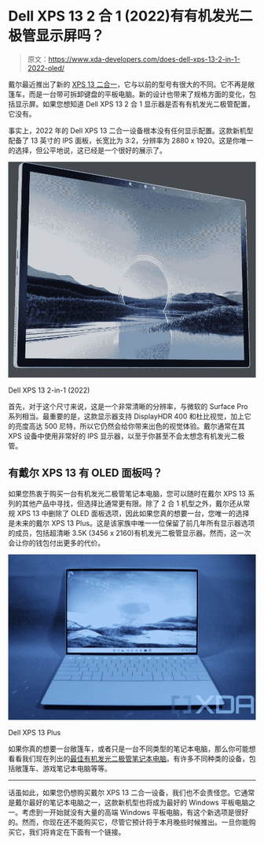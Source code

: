 # Dell XPS 13 2 合 1 (2022)有有机发光二极管显示屏吗？

> 原文：<https://www.xda-developers.com/does-dell-xps-13-2-in-1-2022-oled/>

戴尔最近推出了新的 [XPS 13 二合一](https://www.xda-developers.com/dell-xps-13-2-in-1-2022/)，它与以前的型号有很大的不同。它不再是敞篷车，而是一台带可拆卸键盘的平板电脑。新的设计也带来了规格方面的变化，包括显示屏。如果您想知道 Dell XPS 13 2 合 1 显示器是否有有机发光二极管配置，它没有。

事实上，2022 年的 Dell XPS 13 二合一设备根本没有任何显示配置。这款新机型配备了 13 英寸的 IPS 面板，长宽比为 3:2，分辨率为 2880 x 1920。这是你唯一的选择，但公平地说，这已经是一个很好的展示了。

 <picture>![The Dell XPS 13 2-in-1 is a sleek tablet with 12th-gen Intel processors and a sharp 13-inch display. It can be paired with the XPS Folio keyboard for a more traditional laptop experience.](img/5a915f61948d991b949abdd5b29f442b.png)</picture> 

Dell XPS 13 2-in-1 (2022)

首先，对于这个尺寸来说，这是一个非常清晰的分辨率，与微软的 Surface Pro 系列相当。最重要的是，这款显示器支持 DisplayHDR 400 和杜比视觉，加上它的亮度高达 500 尼特，所以它仍然会给你带来出色的视觉体验。戴尔通常在其 XPS 设备中使用非常好的 IPS 显示器，以至于你甚至不会太想念有机发光二极管。

## 有戴尔 XPS 13 有 OLED 面板吗？

如果您热衷于购买一台有机发光二极管笔记本电脑，您可以随时在戴尔 XPS 13 系列的其他产品中寻找，但选择比通常更有限。除了 2 合 1 机型之外，戴尔还从常规 XPS 13 中删除了 OLED 面板选项，因此如果您真的想要一台，您唯一的选择是未来的戴尔 XPS 13 Plus。这是该家族中唯一一位保留了前几年所有显示器选项的成员，包括超清晰 3.5K (3456 x 2160)有机发光二极管显示器。然而，这一次会让你的钱包付出更多的代价。

 <picture>![](img/677f5812dac926c4c64df910bbfb686d.png)</picture> 

Dell XPS 13 Plus

如果你真的想要一台敞篷车，或者只是一台不同类型的笔记本电脑，那么你可能想看看我们现在列出的[最佳有机发光二极管笔记本电脑](https://www.xda-developers.com/best-oled-laptops/)。有许多不同种类的设备，包括敞篷车、游戏笔记本电脑等等。

* * *

话虽如此，如果您仍想购买戴尔 XPS 13 二合一设备，我们也不会责怪您。它通常是戴尔最好的笔记本电脑之一，这款新机型也将成为最好的 Windows 平板电脑之一。考虑到一开始就没有大量的高端 Windows 平板电脑，有这个新选项是很好的。然而，你现在还不能购买它，尽管它预计将于本月晚些时候推出。一旦你能购买它，我们将肯定在下面有一个链接。